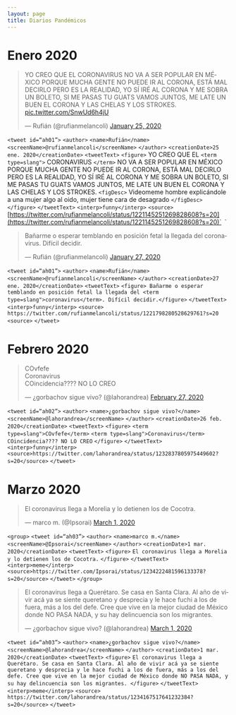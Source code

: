 ```yaml
---
layout: page
title: Diarios Pandémicos
---
```


# Enero 2020


<blockquote class="twitter-tweet"><p lang="es" dir="ltr">YO CREO QUE EL CORONAVIRUS NO VA A SER POPULAR EN MÉXICO PORQUE MUCHA GENTE NO PUEDE IR AL CORONA, ESTÁ MAL DECIRLO PERO ES LA REALIDAD, YO SÍ IRÉ AL CORONA Y ME SOBRA UN BOLETO, SI ME PASAS TU GUATS VAMOS JUNTOS, ME LATE UN BUEN EL CORONA Y LAS CHELAS Y LOS STROKES. <a href="https://t.co/SnwUd6h4jU">pic.twitter.com/SnwUd6h4jU</a></p>&mdash; Rufián (@rufianmelancoli) <a href="https://twitter.com/rufianmelancoli/status/1221145251269828608?ref_src=twsrc%5Etfw">January 25, 2020</a></blockquote> <script async src="https://platform.twitter.com/widgets.js" charset="utf-8"></script>


`<tweet id=“ah01”>`
`<author>`
`<name>Rufián</name>`
`<screenName>@rufianmelancoli</screenName>`
`</author>`
`<creationDate>25 ene. 2020</creationDate>`
`<tweetText>`
`<figure>` YO CREO QUE EL `<term type=slang">` CORONAVIRUS `</term>` NO VA A SER POPULAR EN MÉXICO PORQUE MUCHA GENTE NO PUEDE IR AL CORONA, ESTÁ MAL DECIRLO PERO ES LA REALIDAD, YO SÍ IRÉ AL CORONA Y ME SOBRA UN BOLETO, SI ME PASAS TU GUATS VAMOS JUNTOS, ME LATE UN BUEN EL CORONA Y LAS CHELAS Y LOS STROKES.
`<figDesc>` Videomeme hombre explicándole a una mujer algo al oido, mujer tiene cara de desagrado `</figDesc>`
`</figure>`
`</tweetText>`
`<interp>funny</interp>`
`<source>`[https://twitter.com/rufianmelancoli/status/1221145251269828608?s=20](https://twitter.com/rufianmelancoli/status/1221145251269828608?s=20)`</source>`
`</tweet>`

<blockquote class="twitter-tweet"><p lang="es" dir="ltr">Bañarme o esperar temblando en posición fetal la llegada del coronavirus. Difícil decidir.</p>&mdash; Rufián (@rufianmelancoli) <a href="https://twitter.com/rufianmelancoli/status/1221798280528629761?ref_src=twsrc%5Etfw">January 27, 2020</a></blockquote> <script async src="https://platform.twitter.com/widgets.js" charset="utf-8"></script>

`<tweet id=“ah01”>`
`<author>`
`<name>Rufián</name>`
`<screenName>@rufianmelancoli</screenName>`
`</author>`
`<creationDate>27 ene. 2020</creationDate>`
`<tweetText>`
`<figure> Bañarme o esperar temblando en posición fetal la llegada del <term type=slang">coronavirus</term>. Difícil decidir.</figure>`
`</tweetText>`
`<interp>funny</interp>`
`<source> https://twitter.com/rufianmelancoli/status/1221798280528629761?s=20 <source>`
`</tweet>`
  
# Febrero 2020

<blockquote class="twitter-tweet"><p lang="es" dir="ltr">COvfefe<br>Coronavirus<br>COincidencia???? NO LO CREO</p>&mdash; ¿gorbachov sigue vivo? (@lahorandrea) <a href="https://twitter.com/lahorandrea/status/1232837805975449602?ref_src=twsrc%5Etfw">February 27, 2020</a></blockquote> <script async src="https://platform.twitter.com/widgets.js" charset="utf-8"></script>
  
`<tweet id=“ah02”>`
`<author>`
`<name>¿gorbachov sigue vivo?</name>`
`<screenName>@lahorandrea</screenName>`
`</author>`
`<creationDate>26 feb. 2020</creationDate>`
`<tweetText>`
`<figure>`
`<term type=slang">COvfefe</term>`
`<term type=slang">Coronavirus</term>`
`COincidencia???? NO LO CREO`
`</figure>`
`</tweetText>`
`<interp>funny</interp>`
`<source>https://twitter.com/lahorandrea/status/1232837805975449602?s=20</source>`
`</tweet>`


# Marzo 2020

<blockquote class="twitter-tweet"><p lang="es" dir="ltr">El coronavirus llega a Morelia y lo detienen los de Cocotra.</p>&mdash; marco m. (@Ipsorai) <a href="https://twitter.com/Ipsorai/status/1234222481596133378?ref_src=twsrc%5Etfw">March 1, 2020</a></blockquote> <script async src="https://platform.twitter.com/widgets.js" charset="utf-8"></script>

`<group>`
`<tweet id=“ah03”>`
`<author>`
`<name>marco m.</name>`
`<screenName>@Ipsorai</screenName>`
`</author>`
`<creationDate>1 mar. 2020</creationDate>`
`<tweetText>`
`<figure>`
`El coronavirus llega a Morelia y lo detienen los de Cocotra.`
`</figure>`
`</tweetText>`
`<interp>meme</interp>`
`<source>https://twitter.com/Ipsorai/status/1234222481596133378?s=20</source>`
`</tweet>`
`</group>`

<blockquote class="twitter-tweet"><p lang="es" dir="ltr">El coronavirus llega a Querétaro. Se casa en Santa Clara. Al año de vivir acá ya se siente queretano y desprecia y le hace fuchi a los de fuera, más a los del defe. Cree que vive en la mejor ciudad de México donde NO PASA NADA, y su hay delincuencia son los migrantes.</p>&mdash; ¿gorbachov sigue vivo? (@lahorandrea) <a href="https://twitter.com/lahorandrea/status/1234167517641232384?ref_src=twsrc%5Etfw">March 1, 2020</a></blockquote> <script async src="https://platform.twitter.com/widgets.js" charset="utf-8"></script>


`<tweet id=“ah03”>`
`<author>`
`<name>¿gorbachov sigue vivo?</name>`
`<screenName>@lahorandrea</screenName>`
`</author>`
`<creationDate>1 mar. 2020</creationDate>`
`<tweetText>`
`<figure>`
`El coronavirus llega a Querétaro. Se casa en Santa Clara. Al año de vivir acá ya se siente queretano y desprecia y le hace fuchi a los de fuera, más a los del defe. Cree que vive en la mejor ciudad de México donde NO PASA NADA, y su hay delincuencia son los migrantes. </figure>`
`</tweetText>`
`<interp>meme</interp>`
`<source> https://twitter.com/lahorandrea/status/1234167517641232384?s=20</source>`
`</tweet>`

